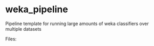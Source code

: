 weka_pipeline
=============

Pipeline template for running large amounts of weka classifiers over multiple datasets

Files:

